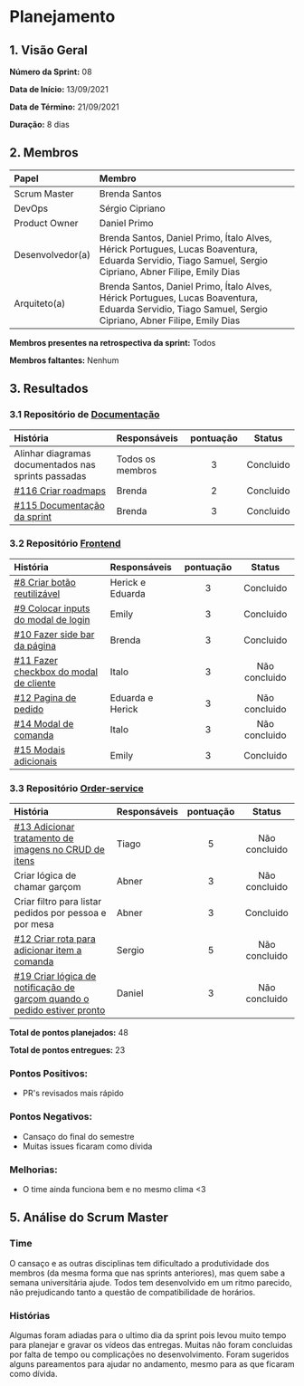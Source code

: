 # Planejamento 

## 1. Visão Geral

**Número da Sprint:** 08   

**Data de Início:** 13/09/2021   

**Data de Término:** 21/09/2021   

**Duração:** 8 dias  

## 2. Membros
|      Papel       |          Membro            |
| :--------------  | :-----------------------   |
|    Scrum Master  |       Brenda Santos        |
|      DevOps      |      Sérgio Cipriano       |
|   Product Owner  |       Daniel Primo         |
| Desenvolvedor(a) |Brenda Santos, Daniel Primo, Ítalo Alves, Hérick Portugues, Lucas Boaventura, Eduarda Servidio, Tiago Samuel, Sergio Cipriano, Abner Filipe, Emily Dias |
|   Arquiteto(a)   |Brenda Santos, Daniel Primo, Ítalo Alves, Hérick Portugues, Lucas Boaventura, Eduarda Servidio, Tiago Samuel, Sergio Cipriano, Abner Filipe, Emily Dias| 

**Membros presentes na retrospectiva da sprint:** Todos     

**Membros faltantes:** Nenhum

## 3. Resultados

### 3.1 Repositório de [Documentação](https://github.com/UnBArqDsw2021-1/2021.1_G02_TaNaMesa_docs)
|  História  | Responsáveis  | pontuação | Status |
| :--------  | :-----------  | :-------: | :----: |
| Alinhar diagramas documentados nas sprints passadas | Todos os membros | 3 | Concluido |
| [#116 Criar roadmaps](https://github.com/UnBArqDsw2021-1/2021.1_G02_TaNaMesa_docs/issues/116) | Brenda | 2 | Concluido |
| [#115 Documentação da sprint](https://github.com/UnBArqDsw2021-1/2021.1_G02_TaNaMesa_docs/issues/115) | Brenda | 3 | Concluido |

### 3.2 Repositório [Frontend](https://github.com/UnBArqDsw2021-1/2021.1_G02_TaNaMesa_Frontend)
|  História  | Responsáveis  | pontuação | Status |
| :--------  | :-----------  | :-------: | :----: |
| [#8 Criar botão reutilizável](https://github.com/UnBArqDsw2021-1/2021.1_G02_TaNaMesa_Frontend/issues/8) | Herick e Eduarda | 3 | Concluido |
| [#9 Colocar inputs do modal de login](https://github.com/UnBArqDsw2021-1/2021.1_G02_TaNaMesa_Frontend/issues/9) | Emily | 3 | Concluido |
| [#10 Fazer side bar da página](https://github.com/UnBArqDsw2021-1/2021.1_G02_TaNaMesa_Frontend/issues/10) | Brenda | 3 | Concluido |
| [#11 Fazer checkbox do modal de cliente](https://github.com/UnBArqDsw2021-1/2021.1_G02_TaNaMesa_Frontend/issues/11) | Italo | 3 | Não concluido |
| [#12 Pagina de pedido](https://github.com/UnBArqDsw2021-1/2021.1_G02_TaNaMesa_Frontend/issues/12) | Eduarda e Herick | 3 | Não concluido |
| [#14 Modal de comanda](https://github.com/UnBArqDsw2021-1/2021.1_G02_TaNaMesa_Frontend/issues/14) | Italo | 3 | Não concluido | 
| [#15 Modais adicionais](https://github.com/UnBArqDsw2021-1/2021.1_G02_TaNaMesa_Frontend/issues/15) | Emily | 3 | Concluido |

### 3.3 Repositório [Order-service](https://github.com/UnBArqDsw2021-1/2021.1_G02_TaNaMesa_Order_Service)
|     História     |  Responsáveis   | pontuação | Status |
| :--------------  | :-------------  | :-------: | :----: |
| [#13 Adicionar tratamento de imagens no CRUD de itens](https://github.com/UnBArqDsw2021-1/2021.1_G02_TaNaMesa_Order_Service/issues/13) | Tiago | 5 | Não concluido |
| Criar lógica de chamar garçom  | Abner | 3 | Não concluido |
| Criar filtro para listar pedidos por pessoa e por mesa | Abner | 3 | Concluido |
| [#12 Criar rota para adicionar item a comanda](https://github.com/UnBArqDsw2021-1/2021.1_G02_TaNaMesa_Order_Service/issues/12) | Sergio | 5 | Não concluido |
| [#19 Criar lógica de notificação de garçom quando o pedido estiver pronto](https://github.com/UnBArqDsw2021-1/2021.1_G02_TaNaMesa_Order_Service/issues/19) | Daniel | 3 | Não concluido |

**Total de pontos planejados:** 48

**Total de pontos entregues:** 23

### Pontos Positivos:
* PR's revisados mais rápido

### Pontos Negativos:
* Cansaço do final do semestre
* Muitas issues ficaram como dívida

### Melhorias:
* O time ainda funciona bem e no mesmo clima <3

## 5. Análise do Scrum Master
### Time
O cansaço e as outras disciplinas tem dificultado a produtividade dos membros (da mesma forma que nas sprints anteriores), mas quem sabe a semana universitária ajude. Todos tem desenvolvido em um ritmo parecido, não prejudicando tanto a questão de compatibilidade de horários.

### Histórias
Algumas foram adiadas para o ultimo dia da sprint pois levou muito tempo para planejar e gravar os vídeos das entregas. Muitas não foram concluidas por falta de tempo ou complicações no desenvolvimento. Foram sugeridos alguns pareamentos para ajudar no andamento, mesmo para as que ficaram como dívida.
